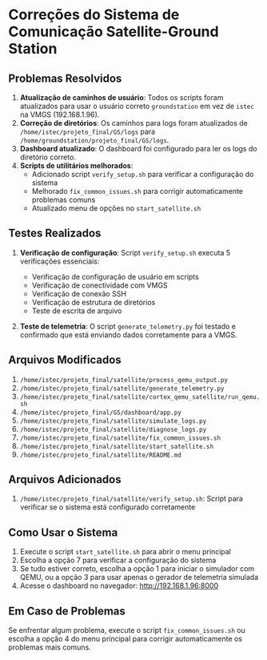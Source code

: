 # Correções do Sistema de Comunicação Satellite-Ground Station

## Problemas Resolvidos
1. **Atualização de caminhos de usuário**: Todos os scripts foram atualizados para usar o usuário correto `groundstation` em vez de `istec` na VMGS (192.168.1.96).
2. **Correção de diretórios**: Os caminhos para logs foram atualizados de `/home/istec/projeto_final/GS/logs` para `/home/groundstation/projeto_final/GS/logs`.
3. **Dashboard atualizado**: O dashboard foi configurado para ler os logs do diretório correto.
4. **Scripts de utilitários melhorados**:
   - Adicionado script `verify_setup.sh` para verificar a configuração do sistema
   - Melhorado `fix_common_issues.sh` para corrigir automaticamente problemas comuns
   - Atualizado menu de opções no `start_satellite.sh`

## Testes Realizados
1. **Verificação de configuração**: Script `verify_setup.sh` executa 5 verificações essenciais:
   - Verificação de configuração de usuário em scripts
   - Verificação de conectividade com VMGS
   - Verificação de conexão SSH
   - Verificação de estrutura de diretórios
   - Teste de escrita de arquivo
   
2. **Teste de telemetria**: O script `generate_telemetry.py` foi testado e confirmado que está enviando dados corretamente para a VMGS.

## Arquivos Modificados
1. `/home/istec/projeto_final/satellite/process_qemu_output.py`
2. `/home/istec/projeto_final/satellite/generate_telemetry.py`
3. `/home/istec/projeto_final/satellite/cortex_qemu_satellite/run_qemu.sh`
4. `/home/istec/projeto_final/GS/dashboard/app.py`
5. `/home/istec/projeto_final/satellite/simulate_logs.py`
6. `/home/istec/projeto_final/satellite/diagnose_logs.py`
7. `/home/istec/projeto_final/satellite/fix_common_issues.sh`
8. `/home/istec/projeto_final/satellite/start_satellite.sh`
9. `/home/istec/projeto_final/satellite/README.md`

## Arquivos Adicionados
1. `/home/istec/projeto_final/satellite/verify_setup.sh`: Script para verificar se o sistema está configurado corretamente

## Como Usar o Sistema
1. Execute o script `start_satellite.sh` para abrir o menu principal
2. Escolha a opção 7 para verificar a configuração do sistema
3. Se tudo estiver correto, escolha a opção 1 para iniciar o simulador com QEMU, ou a opção 3 para usar apenas o gerador de telemetria simulada
4. Acesse o dashboard no navegador: http://192.168.1.96:8000

## Em Caso de Problemas
Se enfrentar algum problema, execute o script `fix_common_issues.sh` ou escolha a opção 4 do menu principal para corrigir automaticamente os problemas mais comuns.
